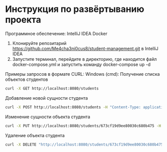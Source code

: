 # Инструкция по развёртыванию проекта
Программное обеспечение:
IntelliJ IDEA
Docker

1. Клонируйте репозитарий https://github.com/Me4cha3ni0cus8/student-management.git в IntelliJ IDEA
2. Запустите терминал, перейдите в директорию, где находится файл docker-compose.yml и запустить команду docker-compose up -d 

Примеры запросов в формате CURL:
  Windows (cmd):
  Получение	списка объектов студентов
  ```sh
curl -X GET http://localhost:8080/students
```
Добавление новой сущности студента
```sh
curl -X POST http://localhost:8080/students -H "Content-Type: application/json" -d "{\"firstName\":\"Andrei\",\"lastName\":\"Kruglow\",\"middleName\":\"Olegovich\",\"group\":\"A-11\",\"averageScore\":3.5}"
```
Изменение сущности объекта студента
```sh
curl -X PUT http://localhost:8080/students/673cf19d9ee80030c680b475 -H "Content-Type: application/json" -d "{\"firstName\":\"Andrei\",\"lastName\":\"Kruglow\",\"middleName\":\"Andreev\",\"group\":\"A-11\",\"averageScore\":4.7}"
```
Удаление объекта студента
```sh
curl -X DELETE "http://localhost:8080/students/673cf19d9ee80030c680b475"
```


